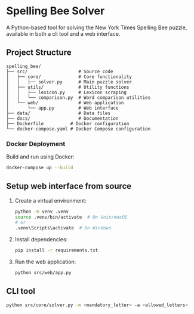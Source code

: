 # Spelling Bee Solver

A Python-based tool for solving the New York Times Spelling Bee puzzle, available in both a cli tool and a web interface.

## Project Structure

```
spelling_bee/
├── src/                   # Source code
│   ├── core/              # Core functionality
│   │   ├── solver.py      # Main puzzle solver
│   ├── utils/             # Utility functions
│   │   ├── lexicon.py     # Lexicon scraping
│   │   └── comparison.py  # Word comparison utilities
│   └── web/               # Web application
│       └── app.py         # Web interface
├── data/                  # Data files
├── docs/                  # Documentation
├── Dockerfile          # Docker configuration
└── docker-compose.yaml # Docker Compose configuration
```

### Docker Deployment
Build and run using Docker:
```bash
docker-compose up --build
```

## Setup web interface from source

1. Create a virtual environment:
   ```bash
   python -m venv .venv
   source .venv/bin/activate  # On Unix/macOS
   # or
   .venv\Scripts\activate  # On Windows
   ```

2. Install dependencies:
   ```bash
   pip install -r requirements.txt
   ```

3. Run the web application:
   ```bash
   python src/web/app.py
   ```

## CLI tool

```bash
python src/core/solver.py -m <mandatory_letter> -a <allowed_letters>
```

